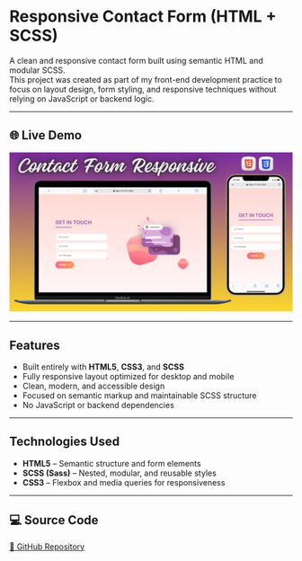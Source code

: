 # Responsive Contact Form (HTML + SCSS)

A clean and responsive contact form built using semantic HTML and modular SCSS.  
This project was created as part of my front-end development practice to focus on layout design, form styling, and responsive techniques without relying on JavaScript or backend logic.

---

## 🌐 Live Demo

[![Website Preview](assets/images/contact.png
)](https://nufail-01.github.io/Contact-form/)

---

## Features

- Built entirely with **HTML5**, **CSS3**, and **SCSS**
- Fully responsive layout optimized for desktop and mobile
- Clean, modern, and accessible design
- Focused on semantic markup and maintainable SCSS structure
- No JavaScript or backend dependencies

---

## Technologies Used

- **HTML5** – Semantic structure and form elements
- **SCSS (Sass)** – Nested, modular, and reusable styles
- **CSS3** – Flexbox and media queries for responsiveness

---

## 💻 Source Code

[🔗 GitHub Repository](https://github.com/nufail-01/Contact-form.git)
